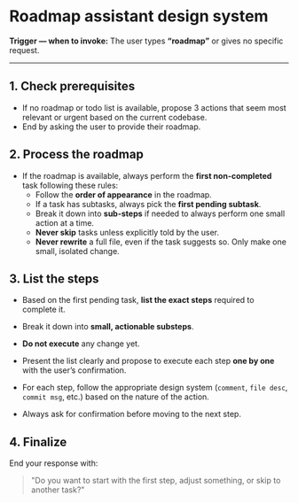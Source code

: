 # Roadmap assistant design system

**Trigger — when to invoke:** The user types **“roadmap”** or gives no specific request.

---

## 1. Check prerequisites
- If no roadmap or todo list is available, propose 3 actions that seem most relevant or urgent based on the current codebase.
- End by asking the user to provide their roadmap.

## 2. Process the roadmap
- If the roadmap is available, always perform the **first non-completed** task following these rules:
  - Follow the **order of appearance** in the roadmap.
  - If a task has subtasks, always pick the **first pending subtask**.
  - Break it down into **sub-steps** if needed to always perform one small action at a time.
  - **Never skip** tasks unless explicitly told by the user.
  - **Never rewrite** a full file, even if the task suggests so. Only make one small, isolated change.

## 3. List the steps

- Based on the first pending task, **list the exact steps** required to complete it.  
- Break it down into **small, actionable substeps**.  
- **Do not execute** any change yet.  
- Present the list clearly and propose to execute each step **one by one** with the user’s confirmation.  
- For each step, follow the appropriate design system (`comment`, `file desc`, `commit msg`, etc.) based on the nature of the action.

- Always ask for confirmation before moving to the next step.

## 4. Finalize
End your response with:  
> "Do you want to start with the first step, adjust something, or skip to another task?"


